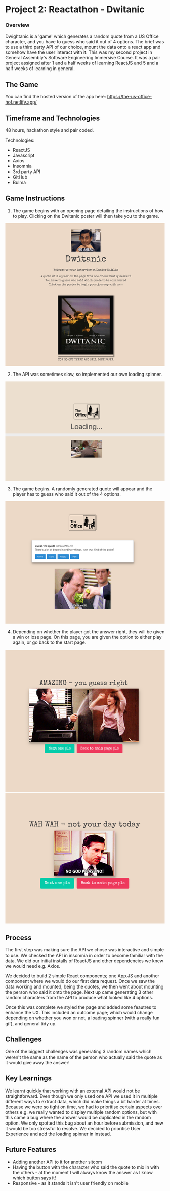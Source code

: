 # Project 2: Reactathon - Dwitanic

### Overview
Dwightanic is a 'game' which generates a random quote from a US Office character, and you have to guess who said it out of 4 options. The brief was to use a third party API of our choice, mount the data onto a react app and somehow have the user interact with it.
This was my second project in General Assembly's Software Engineering Immersive Course. It was a pair project assigned after 1 and a half weeks of learning ReactJS and 5 and a half weeks of learning in general.

## The Game
You can find the hosted version of the app here: https://the-us-office-hof.netlify.app/

## Timeframe and Technologies
48 hours, hackathon style and pair coded.

Technologies:
- ReactJS
- Javascript
- Axios
- Insomnia
- 3rd party API
- GitHub
- Bulma

## Game Instructions
1. The game begins with an opening page detailing the instructions of how to play. Clicking on the Dwitanic poster will then take you to the game.

![Start Page](src/styles/Screenshots/intro-page.png)

2. The API was sometimes slow, so implemented our own loading spinner.

![Loading Spinner](src/styles/Screenshots/Loading-spinner.png)

3. The game begins. A randomly generated quote will appear and the player has to guess who said it out of the 4 options.

![Game page](src/styles/Screenshots/Game-Page.png)

4. Depending on whether the player got the answer right, they will be given a win or lose page. On this page, you are given the option to either play again, or go back to the start page.

![Win Page](src/styles/Screenshots/Game-won.png) ![Loose Page](src/styles/Screenshots/Game-lost.png)

## Process
The first step was making sure the API we chose was interactive and simple to use. We checked the API in insomnia in order to become familiar with the data. We did our initial installs of ReactJS and other dependencies we knew we would need e.g. Axios.

We decided to build 2 simple React components; one App.JS and another component where we would do our first data request. Once we saw the data working and mounted, being the quotes, we then went about mounting the person who said it onto the page. Next up came generating 3 other random characters from the API to produce what looked like 4 options.

Once this was complete we styled the page and added some feautres to enhance the UX. This included an outcome page; which would change depending on whether you won or not, a loading spinner (with a really fun gif), and general tidy up.

## Challenges
One of the biggest challenges was generating 3 random names which weren't the same as the name of the person who actually said the quote as it would give away the answer!

## Key Learnings
We learnt quickly that working with an external API would not be straightforward. Even though we only used one API we used it in multiple different ways to extract data, which did make things a bit harder at times. Because we were so tight on time, we had to prioritise certain aspects over others e.g. we really wanted to display multiple random options, but with this came a bug where the answer would be duplicated in the random option. We only spotted this bug about an hour before submission, and new it would be too stressful to resolve. We decided to prioritise User Experience and add the loading spinner in instead.

## Future Features
- Adding another API to it for another sitcom
- Having the button with the character who said the quote to mix in with the others - at the moment I will always know the answer as I know which button says it!
- Responsive - as it stands it isn't user friendly on mobile
